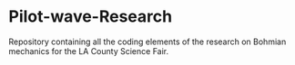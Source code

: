 # Pilot-wave-Research
Repository containing all the coding elements of the research on Bohmian mechanics for the LA County Science Fair. 
